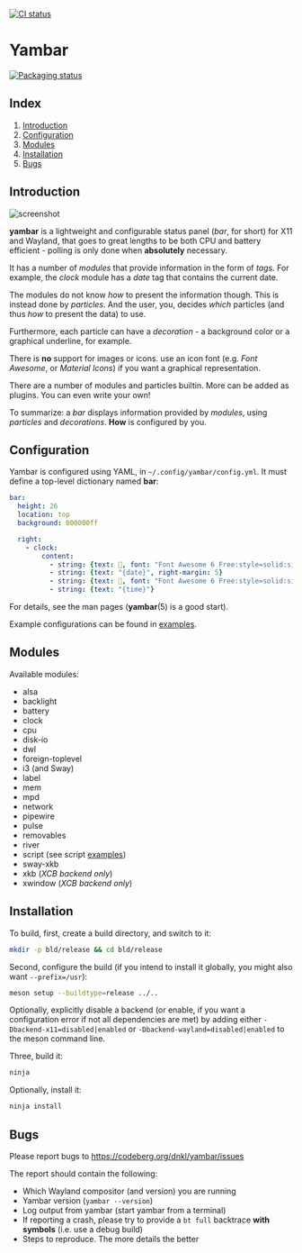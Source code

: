 [![CI status](https://ci.codeberg.org/api/badges/dnkl/yambar/status.svg)](https://ci.codeberg.org/dnkl/yambar)

# Yambar

[![Packaging status](https://repology.org/badge/vertical-allrepos/yambar.svg?columns=4)](https://repology.org/project/yambar/versions)


## Index

1. [Introduction](#introduction)
1. [Configuration](#configuration)
1. [Modules](#modules)
1. [Installation](#installation)
1. [Bugs](#bugs)


## Introduction

![screenshot](screenshot.png "Example configuration")

**yambar** is a lightweight and configurable status panel (_bar_, for
short) for X11 and Wayland, that goes to great lengths to be both CPU
and battery efficient - polling is only done when **absolutely**
necessary.

It has a number of _modules_ that provide information in the form of
_tags_. For example, the _clock_ module has a _date_ tag that contains
the current date.

The modules do not know _how_ to present the information though. This
is instead done by _particles_. And the user, you, decides _which_
particles (and thus _how_ to present the data) to use.

Furthermore, each particle can have a _decoration_ - a background
color or a graphical underline, for example.

There is **no** support for images or icons. use an icon font
(e.g. _Font Awesome_, or _Material Icons_) if you want a graphical
representation.

There are a number of modules and particles builtin. More can be added
as plugins. You can even write your own!

To summarize: a _bar_ displays information provided by _modules_,
using _particles_ and _decorations_. **How** is configured by you.


## Configuration

Yambar is configured using YAML, in `~/.config/yambar/config.yml`. It
must define a top-level dictionary named **bar**:

```yaml
bar:
  height: 26
  location: top
  background: 000000ff

  right:
    - clock:
        content:
          - string: {text: , font: "Font Awesome 6 Free:style=solid:size=12"}
          - string: {text: "{date}", right-margin: 5}
          - string: {text: , font: "Font Awesome 6 Free:style=solid:size=12"}
          - string: {text: "{time}"}
```

For details, see the man pages (**yambar**(5) is a good start).

Example configurations can be found in [examples](examples/configurations).


## Modules

Available modules:

* alsa
* backlight
* battery
* clock
* cpu
* disk-io
* dwl
* foreign-toplevel
* i3 (and Sway)
* label
* mem
* mpd
* network
* pipewire
* pulse
* removables
* river
* script (see script [examples](examples/scripts))
* sway-xkb
* xkb (_XCB backend only_)
* xwindow (_XCB backend only_)


## Installation

To build, first, create a build directory, and switch to it:
```sh
mkdir -p bld/release && cd bld/release
```

Second, configure the build (if you intend to install it globally, you
might also want `--prefix=/usr`):
```sh
meson setup --buildtype=release ../..
```

Optionally, explicitly disable a backend (or enable, if you want a
configuration error if not all dependencies are met) by adding either
`-Dbackend-x11=disabled|enabled` or
`-Dbackend-wayland=disabled|enabled` to the meson command line.

Three, build it:
```sh
ninja
```

Optionally, install it:
```sh
ninja install
```

## Bugs

Please report bugs to https://codeberg.org/dnkl/yambar/issues

The report should contain the following:

* Which Wayland compositor (and version) you are running
* Yambar version (`yambar --version`)
* Log output from yambar (start yambar from a terminal)
* If reporting a crash, please try to provide a `bt full` backtrace
  **with symbols** (i.e. use a debug build)
* Steps to reproduce. The more details the better

